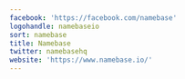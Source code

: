 ```yaml
---
facebook: 'https://facebook.com/namebase'
logohandle: namebaseio
sort: namebase
title: Namebase
twitter: namebasehq
website: 'https://www.namebase.io/'
---
```

